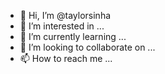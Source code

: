 - 👋 Hi, I’m @taylorsinha
- 👀 I’m interested in ...
- 🌱 I’m currently learning ...
- 💞️ I’m looking to collaborate on ...
- 📫 How to reach me ...

<!---
taylorsinha/taylorsinha is a ✨ special ✨ repository because its `README.md` (this file) appears on your GitHub profile.
You can click the Preview link to take a look at your changes.
--->
